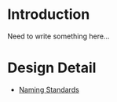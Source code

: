 # Introduction

Need to write something here...


# Design Detail
* [Naming Standards](Naming-Standards)
